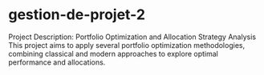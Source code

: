 # gestion-de-projet-2
Project Description: Portfolio Optimization and Allocation Strategy Analysis This project aims to apply several portfolio optimization methodologies, combining classical and modern approaches to explore optimal performance and allocations.
